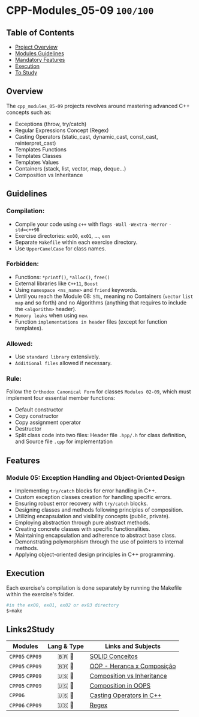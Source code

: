 # CPP-Modules_05-09 `100/100`

## Table of Contents
- [Project Overview](#overview)
- [Modules Guidelines](#guidelines)
- [Mandatory Features](#features)
- [Execution](#execution)
- [To Study](#Links2Study)

## Overview
The `cpp_modules_05-09` projects revolves around mastering advanced C++ concepts such as:
- Exceptions (throw, try/catch)
- Regular Expressions Concept (Regex)
- Casting Operators (static_cast, dynamic_cast, const_cast, reinterpret_cast)
- Templates Functions 
- Templates Classes 
- Templates Values
- Containers (stack, list, vector, map, deque...)
- Composition vs Inheritance  
  
## Guidelines

### Compilation:

- Compile your code using `c++` with flags `-Wall` `-Wextra` `-Werror` `-std=c++98`
- Exercise directories: `ex00`, `ex01`, ..., `exn`
- Separate `Makefile` within each exercise directory.
- Use `UpperCamelCase` for class names.

### Forbidden:

- Functions: `*printf()`, `*alloc()`, `free()`
- External libraries like `C++11`, `Boost`
- Using `namespace <ns_name>` and `friend` keywords.
- Until you reach the Module 08: `STL`, meaning no Containers (`vector` `list` `map` and so forth) and no Algorithms (anything that requires to include the `<algorithm>` header).
- `Memory leaks` when using `new`.
- Function `implementations in header` files (except for function templates).

### Allowed:

- Use `standard library` extensively.
- `Additional files` allowed if necessary.

### Rule:
Follow the `Orthodox Canonical Form` for classes `Modules 02-09`, which must implement four essential member functions:
- Default constructor
- Copy constructor
- Copy assignment operator
- Destructor
- Split class code into two files: Header file `.hpp/.h` for class definition, and Source file `.cpp` for implementation

## Features

### Module 05: Exception Handling and Object-Oriented Design

- Implementing `try/catch` blocks for error handling in C++.
- Custom exception classes creation for handling specific errors.
- Ensuring robust error recovery with `try/catch` blocks.
- Designing classes and methods following principles of composition.
- Utilizing encapsulation and visibility concepts (public, private).
- Employing abstraction through pure abstract methods.
- Creating concrete classes with specific functionalities.
- Maintaining encapsulation and adherence to abstract base class.
- Demonstrating polymorphism through the use of pointers to internal methods.
- Applying object-oriented design principles in C++ programming.

## Execution
Each exercise's compilation is done separately by running the Makefile within the exercise's folder.  
```bash
#in the ex00, ex01, ex02 or ex03 directory
$>make

```
## Links2Study
|Modules|Lang & Type| Links and Subjects |
|----------------|:----:|--------------------|
|`CPP05` `CPP09` | 🇧🇷  📄 | [SOLID Conceitos](https://www.macoratti.net/11/05/pa_solid.htm)|  
|`CPP05` `CPP09` | 🇧🇷  📄 |[OOP - Herança x Composição](https://www.macoratti.net/11/05/oop_cph1.htm)|  
|`CPP05` `CPP09` | 🇺🇸  📄 |[Composition vs Inheritance](https://www.digitalocean.com/community/tutorials/composition-vs-inheritance)|  
|`CPP05` `CPP09` | 🇺🇸  📄 |[Composition in OOPS](https://www.educba.com/composition-in-oops/)|  
|`CPP06`         | 🇺🇸  📄 |[Casting Operators in C++](https://www.geeksforgeeks.org/casting-operators-in-cpp/)|  
|`CPP06` `CPP09` | 🇺🇸  📄 |[Regex](https://www3.ntu.edu.sg/home/ehchua/programming/howto/Regexe.html)|  

